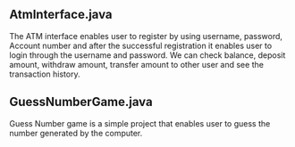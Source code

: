 AtmInterface.java
------------------
The ATM interface enables user to register by using username, password, Account number and after the successful registration it enables user to login through the username and password.
We can check balance, deposit amount, withdraw amount, transfer amount to other user and see the transaction history.

GuessNumberGame.java
--------------------
Guess Number game is a simple project that enables user to guess the number generated by the computer.
